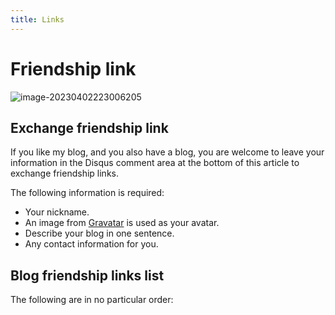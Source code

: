 ```yaml
---
title: Links
---
```


# Friendship link

![image-20230402223006205](https://image.aiktb.com/images/2023/04/02/202304022230253.png)

## Exchange friendship link

If you like my blog, and you also have a blog, you are welcome to leave your information in the Disqus comment area at the bottom of this article to exchange friendship links. 

The following information is required:

- Your nickname.
- An image from [Gravatar](https://en.gravatar.com/) is used as your avatar.
- Describe your blog in one sentence.
- Any contact information for you.

## Blog friendship links list

The following are in no particular order:
